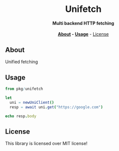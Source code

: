 <div align=center>

# Unifetch

#### Multi backend HTTP fetching

**[About](#about) - [Usage](#usage)** - [License](#license)

</div>

## About

Unified fetching

## Usage

```nim
from pkg/unifetch

let
  uni = newUniClient()
  resp = await uni.get("https://google.com")

echo resp.body
```


## License

This library is licensed over MIT license!
